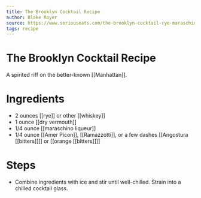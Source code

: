 ```yaml
---
title: The Brooklyn Cocktail Recipe
author: Blake Royer
source: https://www.seriouseats.com/the-brooklyn-cocktail-rye-maraschino-vermouth
tags: recipe
---
```


# The Brooklyn Cocktail Recipe
A spirited riff on the better-known [[Manhattan]].
# Ingredients
- 2 ounces [[rye]] or other [[whiskey]]
- 1 ounce [[dry vermouth]]
- 1/4 ounce [[maraschino liqueur]]
- 1/4 ounce [[Amer Picon]], [[Ramazzotti]], or a few dashes [[Angostura [[bitters]]]] or [[orange [[bitters]]]]
# Steps
- Combine ingredients with ice and stir until well-chilled. Strain into a chilled cocktail glass.